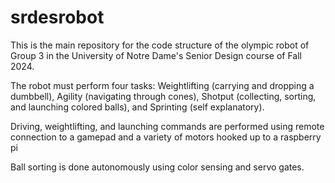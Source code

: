 # srdesrobot
This is the main repository for the code structure of the olympic robot of Group 3 in the University of Notre Dame's Senior Design course of Fall 2024.

The robot must perform four tasks: Weightlifting (carrying and dropping a dumbbell), Agility (navigating through cones), Shotput (collecting, sorting, and launching colored balls), and Sprinting (self explanatory).

Driving, weightlifting, and launching commands are performed using remote connection to a gamepad and a variety of motors hooked up to a raspberry pi

Ball sorting is done autonomously using color sensing and servo gates.
